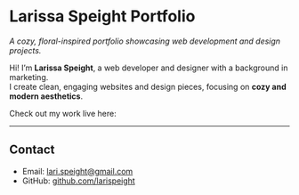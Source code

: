 # Larissa Speight Portfolio
*A cozy, floral-inspired portfolio showcasing web development and design projects.*

Hi! I’m **Larissa Speight**, a web developer and designer with a background in marketing.  
I create clean, engaging websites and design pieces, focusing on **cozy and modern aesthetics**.

Check out my work live here: 

---

## Contact
- Email: lari.speight@gmail.com 
- GitHub: [github.com/larispeight](https://github.com/larispeight)
